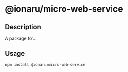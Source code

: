 # @ionaru/micro-web-service

## Description
A package for...

## Usage
```
npm install @ionaru/micro-web-service
```
